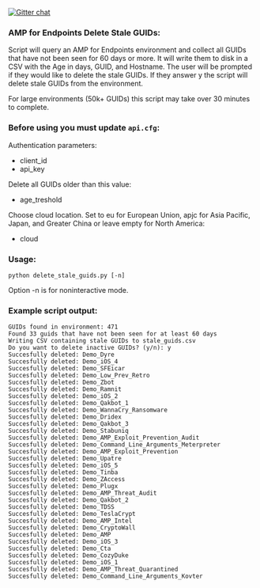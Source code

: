 [![Gitter chat](https://img.shields.io/badge/gitter-join%20chat-brightgreen.svg)](https://gitter.im/CiscoSecurity/AMP-for-Endpoints "Gitter chat")

### AMP for Endpoints Delete Stale GUIDs:

Script will query an AMP for Endpoints environment and collect all GUIDs that have not been seen for 60 days or more. It will write them to disk in a CSV with the Age in days, GUID, and Hostname. The user will be prompted if they would like to delete the stale GUIDs. If they answer y the script will delete stale GUIDs from the environment.

For large environments (50k+ GUIDs) this script may take over 30 minutes to complete.

### Before using you must update ```api.cfg```:
Authentication parameters:
- client_id 
- api_key

Delete all GUIDs older than this value:
- age_treshold

Choose cloud location. Set to eu for European Union, apjc for Asia Pacific, Japan, and Greater China or leave empty for North America:
- cloud

### Usage:
```
python delete_stale_guids.py [-n]
```
Option -n is for noninteractive mode.

### Example script output:  
```
GUIDs found in environment: 471
Found 33 guids that have not been seen for at least 60 days
Writing CSV containing stale GUIDs to stale_guids.csv
Do you want to delete inactive GUIDs? (y/n): y
Succesfully deleted: Demo_Dyre
Succesfully deleted: Demo_iOS_4
Succesfully deleted: Demo_SFEicar
Succesfully deleted: Demo_Low_Prev_Retro
Succesfully deleted: Demo_Zbot
Succesfully deleted: Demo_Ramnit
Succesfully deleted: Demo_iOS_2
Succesfully deleted: Demo_Qakbot_1
Succesfully deleted: Demo_WannaCry_Ransomware
Succesfully deleted: Demo_Dridex
Succesfully deleted: Demo_Qakbot_3
Succesfully deleted: Demo_Stabuniq
Succesfully deleted: Demo_AMP_Exploit_Prevention_Audit
Succesfully deleted: Demo_Command_Line_Arguments_Meterpreter
Succesfully deleted: Demo_AMP_Exploit_Prevention
Succesfully deleted: Demo_Upatre
Succesfully deleted: Demo_iOS_5
Succesfully deleted: Demo_Tinba
Succesfully deleted: Demo_ZAccess
Succesfully deleted: Demo_Plugx
Succesfully deleted: Demo_AMP_Threat_Audit
Succesfully deleted: Demo_Qakbot_2
Succesfully deleted: Demo_TDSS
Succesfully deleted: Demo_TeslaCrypt
Succesfully deleted: Demo_AMP_Intel
Succesfully deleted: Demo_CryptoWall
Succesfully deleted: Demo_AMP
Succesfully deleted: Demo_iOS_3
Succesfully deleted: Demo_Cta
Succesfully deleted: Demo_CozyDuke
Succesfully deleted: Demo_iOS_1
Succesfully deleted: Demo_AMP_Threat_Quarantined
Succesfully deleted: Demo_Command_Line_Arguments_Kovter
```
